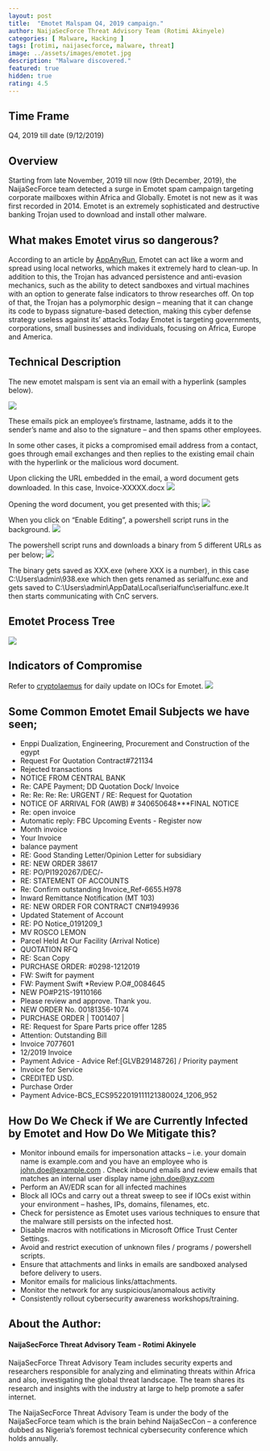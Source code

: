 ```yaml
---
layout: post
title:  "Emotet Malspam Q4, 2019 campaign."
author: NaijaSecForce Threat Advisory Team (Rotimi Akinyele)
categories: [ Malware, Hacking ]
tags: [rotimi, naijasecforce, malware, threat]
image: ../assets/images/emotet.jpg
description: "Malware discovered."
featured: true
hidden: true
rating: 4.5
---
```


## Time Frame
Q4, 2019 till date (9/12/2019)

## Overview
Starting from late November, 2019 till now (9th December, 2019), the NaijaSecForce team detected a surge in Emotet spam campaign targeting corporate mailboxes within Africa and Globally.
Emotet is not new as it was first recorded in 2014. Emotet is an extremely sophisticated and destructive banking Trojan used to download and install other malware. 

## What makes Emotet virus so dangerous? 
According to an article by [AppAnyRun](https://any.run/malware-trends/emotet), Emotet can act like a worm and spread using local networks, which makes it extremely hard to clean-up. In addition to this, the Trojan has advanced persistence and anti-evasion mechanics, such as the ability to detect sandboxes and virtual machines with an option to generate false indicators to throw researches off. On top of that, the Trojan has a polymorphic design – meaning that it can change its code to bypass signature-based detection, making this cyber defense strategy useless against its’ attacks.Today Emotet is targeting governments, corporations, small businesses and individuals, focusing on Africa, Europe and America.

## Technical Description
The new emotet malspam is sent via an email with a hyperlink (samples below).

![](../assets/images/emotet-malspam1.png)

These emails pick an employee’s firstname, lastname, adds it to the sender’s name and also to the signature – and then spams other employees.

In some other cases, it picks a compromised email address from a contact, goes through email exchanges and then replies to the existing email chain with the hyperlink or the malicious word document.

Upon clicking the URL embedded in the email, a word document gets downloaded. In this case, Invoice-XXXXX.docx
![](../assets/images/emotet-malspam2.png)

Opening the word document, you get presented with this;
![](../assets/images/emotet-malspam3.png)

When you click on “Enable Editing”, a powershell script runs in the background.
![](../assets/images/emotet-malspam4.png)

The powershell script runs and downloads a binary from 5 different URLs as per below;
![](../assets/images/emotet-malspam5.png)

The binary gets saved as XXX.exe (where XXX is a number), in this case C:\Users\admin\938.exe which then gets renamed as serialfunc.exe and gets saved to C:\Users\admin\AppData\Local\serialfunc\serialfunc.exe.It then starts communicating with CnC servers.

## Emotet Process Tree
![](../assets/images/emotet-malspam6.png)

## Indicators of Compromise
Refer to [cryptolaemus](https://paste.cryptolaemus.com/) for daily update on IOCs for Emotet.
![](../assets/images/emotet-malspam7.png)

## Some Common Emotet Email Subjects we have seen;
* Enppi Dualization, Engineering, Procurement and Construction of the egypt
* Request For Quotation Contract#721134
* Rejected transactions
* NOTICE FROM CENTRAL BANK
* Re: CAPE Payment; DD Quotation Dock/ Invoice
* Re: Re: Re: Re: URGENT / RE: Request for Quotation
* NOTICE OF ARRIVAL FOR (AWB) # 340650648***FINAL NOTICE
* Re: open invoice
* Automatic reply: FBC Upcoming Events - Register now
* Month invoice
* Your Invoice
* balance payment
* RE: Good Standing Letter/Opinion Letter for subsidiary
* RE: NEW ORDER 38617
* RE: PO/PI1920267/DEC/-
* RE: STATEMENT OF ACCOUNTS
* Re: Confirm outstanding Invoice_Ref-6655.H978
* Inward Remittance Notification (MT 103)
* RE: NEW ORDER FOR CONTRACT CN#1949936
* Updated Statement of Account
* RE: PO Notice_0191209_1
* MV ROSCO LEMON
* Parcel Held At Our Facility (Arrival Notice)
* QUOTATION RFQ
* RE: Scan Copy
* PURCHASE ORDER: #0298-1212019
* FW: Swift for payment
* FW: Payment Swift
*Review P.O#_0084645
* NEW PO#P21S-19110166
* Please review and approve. Thank you.
* NEW ORDER No. 00181356-1074
* PURCHASE ORDER \| T001407 \|
* RE: Request for Spare Parts price offer 1285
* Attention: Outstanding Bill
* Invoice  7077601
* 12/2019 Invoice
* Payment Advice - Advice Ref:[GLVB29148726] / Priority payment
* Invoice for Service
* CREDITED USD.
* Purchase Order
* Payment Advice-BCS_ECS9522019111121380024_1206_952

## How Do We Check if We are Currently Infected by Emotet and How Do We Mitigate this?
* Monitor inbound emails for impersonation attacks – i.e. your domain name is example.com and you have an employee who is john.doe@example.com . Check inbound emails and review emails that matches an internal user display name john.doe@xyz.com 
* Perform an AV/EDR scan for all infected machines
* Block all IOCs and carry out a threat sweep to see if IOCs exist within your environment – hashes, IPs, domains, filenames, etc.
* Check for persistence as Emotet uses various techniques to ensure that the malware still persists on the infected host.
* Disable macros with notifications in Microsoft Office Trust Center Settings.
* Avoid and restrict execution of unknown files / programs / powershell scripts.
* Ensure that attachments and links in emails are sandboxed analysed before delivery to users.
* Monitor emails for malicious links/attachments.
* Monitor the network for any suspicious/anomalous activity
* Consistently rollout cybersecurity awareness workshops/training.

## About the Author:
#### NaijaSecForce Threat Advisory Team - Rotimi Akinyele 

NaijaSecForce Threat Advisory Team includes security experts and researchers responsible for analyzing and eliminating threats within Africa and also, investigating the global threat landscape. The team shares its research and insights with the industry at large to help promote a safer internet. 

The NaijaSecForce Threat Advisory Team is under the body of the NaijaSecForce team which is the brain behind NaijaSecCon – a conference dubbed as Nigeria’s foremost technical cybersecurity conference which holds annually.






